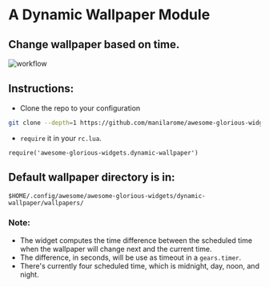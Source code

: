 # A Dynamic Wallpaper Module

## Change wallpaper based on time.

![workflow](https://github.com/manilarome/awesome-glorious-widgets/blob/master/dynamic-wallpaper/workflow.gif)

## Instructions:  

+ Clone the repo to your configuration

```bash
git clone --depth=1 https://github.com/manilarome/awesome-glorious-widgets ~/.config/awesome/awesome-glorious-widgets
```

+ `require` it in your `rc.lua`.

`require('awesome-glorious-widgets.dynamic-wallpaper')`  


## Default wallpaper directory is in:  

`$HOME/.config/awesome/awesome-glorious-widgets/dynamic-wallpaper/wallpapers/`  


### Note:  
+ The widget computes the time difference between the scheduled time when the wallpaper will change next and the current time.
+ The difference, in seconds, will be use as timeout in a `gears.timer`.
+ There's currently four scheduled time, which is midnight, day, noon, and night.